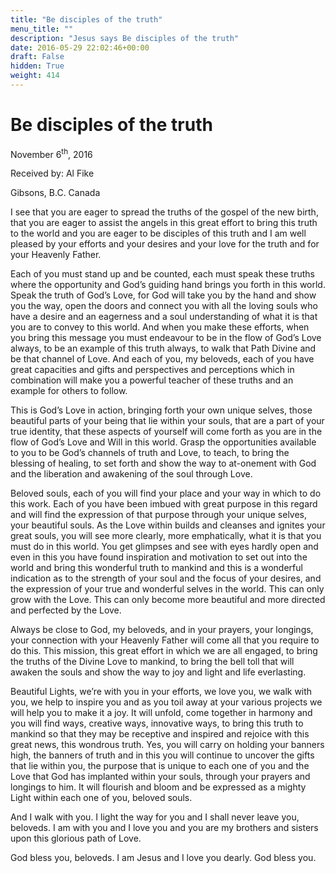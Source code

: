 ```yaml
---
title: "Be disciples of the truth"
menu_title: ""
description: "Jesus says Be disciples of the truth"
date: 2016-05-29 22:02:46+00:00
draft: False
hidden: True
weight: 414
---
```

# Be disciples of the truth
November 6<sup>th</sup>, 2016

Received by: Al Fike

Gibsons, B.C. Canada


I see that you are eager to spread the truths of the gospel of the new birth, that you are eager to assist the angels in this great effort to bring this truth to the world and you are eager to be disciples of this truth and I am well pleased by your efforts and your desires and your love for the truth and for your Heavenly Father. 

Each of you must stand up and be counted, each must speak these truths where the opportunity and God’s guiding hand brings you forth in this world. Speak the truth of God’s Love, for God will take you by the hand and show you the way, open the doors and connect you with all the loving souls who have a desire and an eagerness and a soul understanding of what it is that you are to convey to this world. And when you make these efforts, when you bring this message you must endeavour to be in the flow of God’s Love always, to be an example of this truth always, to walk that Path Divine and be that channel of Love. And each of you, my beloveds, each of you have great capacities and gifts and perspectives and perceptions which in combination will make you a powerful teacher of these truths and an example for others to follow. 

This is God’s Love in action, bringing forth your own unique selves, those beautiful parts of your being that lie within your souls, that are a part of your true identity, that these aspects of yourself will come forth as you are in the flow of God’s Love and Will in this world. Grasp the opportunities available to you to be God’s channels of truth and Love, to teach, to bring the blessing of healing, to set forth and show the way to at-onement with God and the liberation and awakening of the soul through Love. 

Beloved souls, each of you will find your place and your way in which to do this work. Each of you have been imbued with great purpose in this regard and will find the expression of that purpose through your unique selves, your beautiful souls. As the Love within builds and cleanses and ignites your great souls, you will see more clearly, more emphatically, what it is that you must do in this world. You get glimpses and see with eyes hardly open and even in this you have found inspiration and motivation to set out into the world and bring this wonderful truth to mankind and this is a wonderful indication as to the strength of your soul and the focus of your desires, and the expression of your true and wonderful selves in the world. This can only grow with the Love. This can only become more beautiful and more directed and perfected by the Love. 

Always be close to God, my beloveds, and in your prayers, your longings, your connection with your Heavenly Father will come all that you require to do this. This mission, this great effort in which we are all engaged, to bring the truths of the Divine Love to mankind, to bring the bell toll that will awaken the souls and show the way to joy and light and life everlasting. 

Beautiful Lights, we’re with you in your efforts, we love you, we walk with you, we help to inspire you and as you toil away at your various projects we will help you to make it a joy. It will unfold, come together in harmony and you will find ways, creative ways, innovative ways, to bring this truth to mankind so that they may be receptive and inspired and rejoice with this great news, this wondrous truth. Yes, you will carry on holding your banners high, the banners of truth and in this you will continue to uncover the gifts that lie within you, the purpose that is unique to each one of you and the Love that God has implanted within your souls, through your prayers and longings to him. It will flourish and bloom and be expressed as a mighty Light within each one of you, beloved souls. 

And I walk with you. I light the way for you and I shall never leave you, beloveds. I am with you and I love you and you are my brothers and sisters upon this glorious path of Love.

God bless you, beloveds. I am Jesus and I love you dearly. God bless you. 



  

